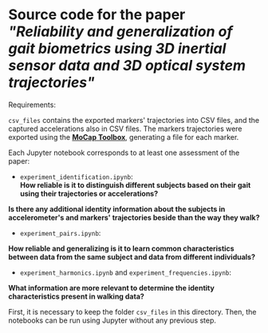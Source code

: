 # Source code for the paper _"Reliability and generalization of gait biometrics using 3D inertial sensor data and 3D optical system trajectories"_

Requirements:


`csv_files` contains the exported markers' trajectories into CSV files, and the captured accelerations also in CSV files. The markers trajectories were exported using the [**MoCap Toolbox**](https://www.jyu.fi/hytk/fi/laitokset/mutku/en/research/materials/mocaptoolbox), generating a file for each marker.

Each Jupyter notebook corresponds to at least one assessment of the paper:

* `experiment_identification.ipynb`:  
**How reliable is it to distinguish different subjects based on their gait using their trajectories or accelerations?**

**Is there any additional identity information about the subjects in accelerometer's and markers' trajectories beside than the way they walk?**

* `experiment_pairs.ipynb`:

**How reliable and generalizing is it to learn common characteristics between data from the same subject and data from different individuals?**

* `experiment_harmonics.ipynb` and `experiment_frequencies.ipynb`:

**What information are more relevant to determine the identity characteristics present in walking data?**

First, it is necessary to keep the folder `csv_files` in this directory. Then, the notebooks can be run using Jupyter without any previous step.